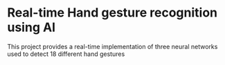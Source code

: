 # Real-time Hand gesture recognition using AI
 This project provides a real-time implementation of three neural networks used to detect 18 different hand gestures
